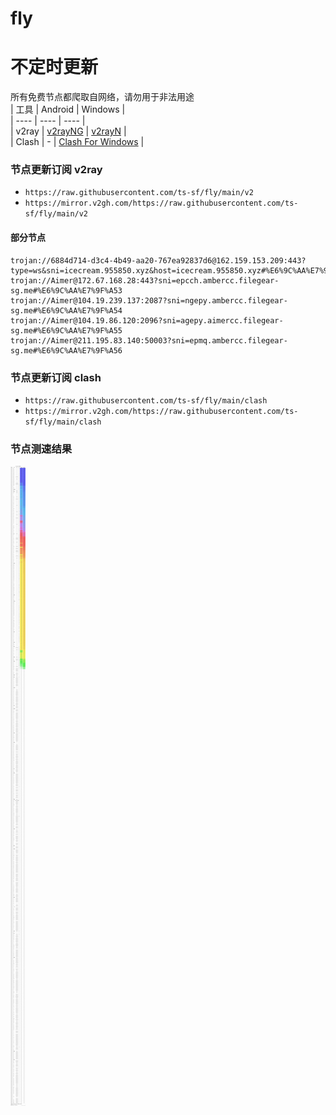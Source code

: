# fly
# 不定时更新
所有免费节点都爬取自网络，请勿用于非法用途  
|  工具  | Android  | Windows  |  
|  ----  | ----   | ----  |  
| v2ray  | [v2rayNG](https://github.com/2dust/v2rayNG/releases) | [v2rayN](https://github.com/2dust/v2rayN/releases) |  
| Clash  | - | [Clash For Windows](https://github.com/2dust/clashN/releases) | 
  
### 节点更新订阅  v2ray
- `https://raw.githubusercontent.com/ts-sf/fly/main/v2`  
- `https://mirror.v2gh.com/https://raw.githubusercontent.com/ts-sf/fly/main/v2`  

#### 部分节点  
``` 
trojan://6884d714-d3c4-4b49-aa20-767ea92837d6@162.159.153.209:443?type=ws&sni=icecream.955850.xyz&host=icecream.955850.xyz#%E6%9C%AA%E7%9F%A52
trojan://Aimer@172.67.168.28:443?sni=epcch.ambercc.filegear-sg.me#%E6%9C%AA%E7%9F%A53
trojan://Aimer@104.19.239.137:2087?sni=ngepy.ambercc.filegear-sg.me#%E6%9C%AA%E7%9F%A54
trojan://Aimer@104.19.86.120:2096?sni=agepy.aimercc.filegear-sg.me#%E6%9C%AA%E7%9F%A55
trojan://Aimer@211.195.83.140:50003?sni=epmq.ambercc.filegear-sg.me#%E6%9C%AA%E7%9F%A56
```
### 节点更新订阅  clash
- `https://raw.githubusercontent.com/ts-sf/fly/main/clash`  
- `https://mirror.v2gh.com/https://raw.githubusercontent.com/ts-sf/fly/main/clash`  

### 节点测速结果
![image](traffic.png)
